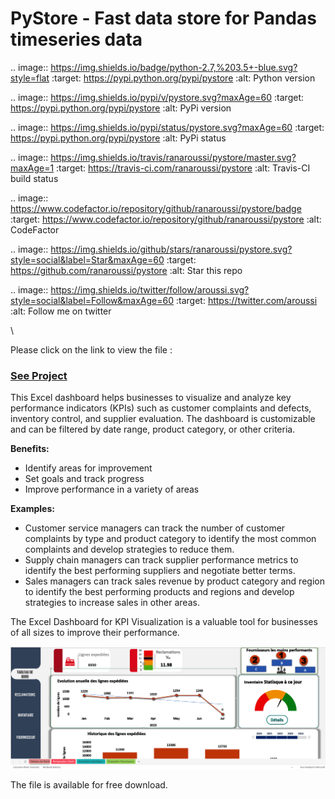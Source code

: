 PyStore - Fast data store for Pandas timeseries data
====================================================

.. image:: https://img.shields.io/badge/python-2.7,%203.5+-blue.svg?style=flat
    :target: https://pypi.python.org/pypi/pystore
    :alt: Python version

.. image:: https://img.shields.io/pypi/v/pystore.svg?maxAge=60
    :target: https://pypi.python.org/pypi/pystore
    :alt: PyPi version

.. image:: https://img.shields.io/pypi/status/pystore.svg?maxAge=60
    :target: https://pypi.python.org/pypi/pystore
    :alt: PyPi status

.. image:: https://img.shields.io/travis/ranaroussi/pystore/master.svg?maxAge=1
    :target: https://travis-ci.com/ranaroussi/pystore
    :alt: Travis-CI build status

.. image:: https://www.codefactor.io/repository/github/ranaroussi/pystore/badge
    :target: https://www.codefactor.io/repository/github/ranaroussi/pystore
    :alt: CodeFactor

.. image:: https://img.shields.io/github/stars/ranaroussi/pystore.svg?style=social&label=Star&maxAge=60
    :target: https://github.com/ranaroussi/pystore
    :alt: Star this repo

.. image:: https://img.shields.io/twitter/follow/aroussi.svg?style=social&label=Follow&maxAge=60
    :target: https://twitter.com/aroussi
    :alt: Follow me on twitter

\




Please click on the link to view the file :

 ### [See Project](https://github.com/PeJiR/Excel/blob/522ab992163bfec3d395231a177d3b21e8171e19/KPI%20dashboard.%20-%20Editable.xlsb) 
 
This Excel dashboard helps businesses to visualize and analyze key performance indicators (KPIs) such as customer complaints and defects, inventory control, and supplier evaluation. The dashboard is customizable and can be filtered by date range, product category, or other criteria.

**Benefits:**

- Identify areas for improvement
- Set goals and track progress
- Improve performance in a variety of areas

**Examples:**

- Customer service managers can track the number of customer complaints by type and product category to identify the most common complaints and develop strategies to reduce them.
- Supply chain managers can track supplier performance metrics to identify the best performing suppliers and negotiate better terms.
- Sales managers can track sales revenue by product category and region to identify the best performing products and regions and develop strategies to increase sales in other areas.

The Excel Dashboard for KPI Visualization is a valuable tool for businesses of all sizes to improve their performance.


 [<img src = "excel.png">](https://github.com/PeJiR/Excel/blob/522ab992163bfec3d395231a177d3b21e8171e19/KPI%20dashboard.%20-%20Editable.xlsb) 

The file is available for free download.
